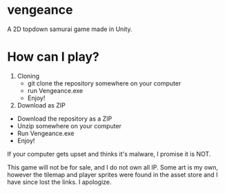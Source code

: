 # vengeance
A 2D topdown samurai game made in Unity. 

# How can I play?
1. Cloning
   - git clone the repository somewhere on your computer
   - run Vengeance.exe
   - Enjoy!
2. Download as ZIP
  - Download the repository as a ZIP
  - Unzip somewhere on your computer
  - Run Vengeance.exe
  - Enjoy!

If your computer gets upset and thinks it's malware, I promise it is NOT. 

This game will not be for sale, and I do not own all IP. 
Some art is my own, however the tilemap and player sprites were found in the asset store and I have since lost the links. I apologize. 
